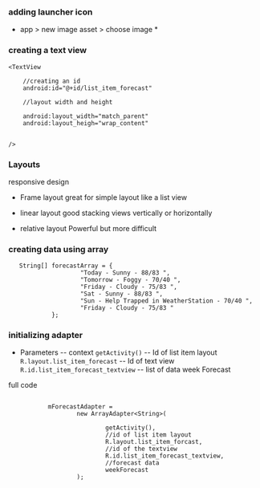 ### adding launcher icon

* app > new image asset > choose image *

### creating a text view 

```
<TextView
	
	//creating an id 
	android:id="@+id/list_item_forecast"

	//layout width and height

	android:layout_width="match_parent"
	android:layout_heigh="wrap_content"


/>

```


### Layouts

responsive design

- Frame layout 
great for simple layout like a list view 

- linear layout 
good stacking views vertically or horizontally 

- relative layout 
Powerful but more difficult


### creating data using array 

```
   String[] forecastArray = {
                    "Today - Sunny - 88/83 ",
                    "Tomorrow - Foggy - 70/40 ",
                    "Friday - Cloudy - 75/83 ",
                    "Sat - Sunny - 88/83 ",
                    "Sun - Help Trapped in WeatherStation - 70/40 ",
                    "Friday - Cloudy - 75/83 "
            };

```

### initializing adapter

- Parameters
 -- context  ``` getActivity() ```
 -- Id of list item layout ``` R.layout.list_item_forecast ```
 -- Id of text view  ``` R.id.list_item_forecast_textview ```
 -- list of data week Forecast 

 full code 

 ```     //declaring array adapter

            mForecastAdapter =
                    new ArrayAdapter<String>(

                            getActivity(),
                            //id of list item layout
                            R.layout.list_item_forcast,
                            //id of the textview
                            R.id.list_item_forecast_textview,
                            //forecast data
                            weekForecast
                    );
```




